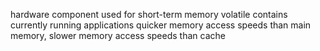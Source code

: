 hardware component used for short-term memory
volatile
contains currently running applications
quicker memory access speeds than main memory, slower memory access speeds than cache